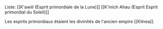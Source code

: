 Liste:
[[K'awiil (Esprit primordiale de la Lune)]]
[[K'inich Ahau (Esprit Esprit primordial du Soleil)]]

Les esprits primordiaux étaient les divinités de l'ancien empire [[Kilnea]].
